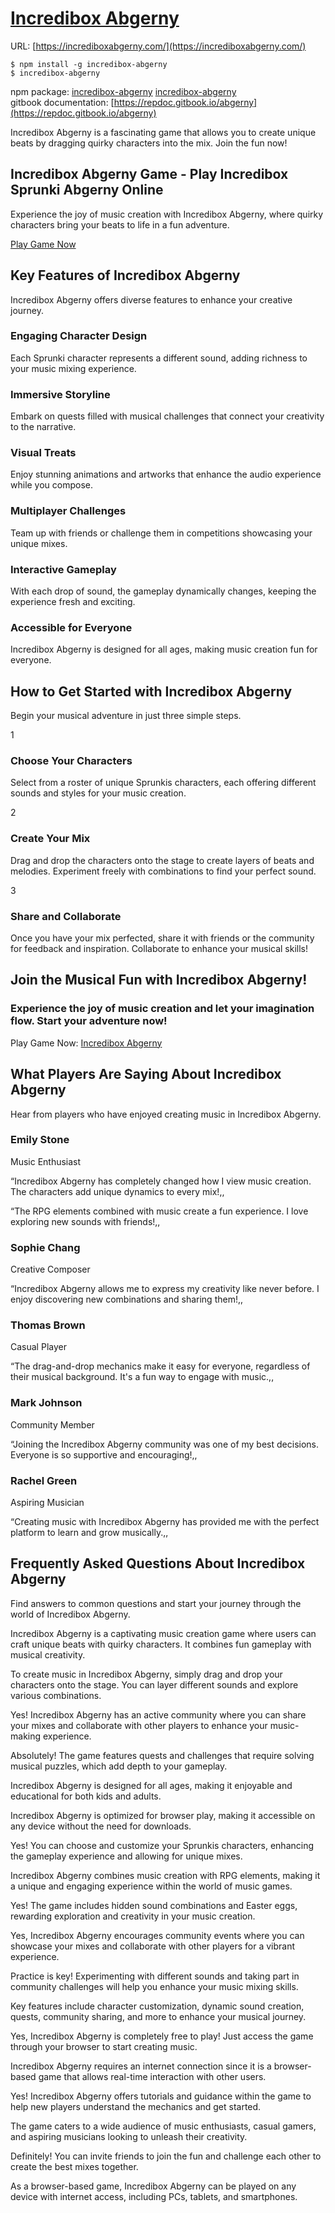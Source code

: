 # [Incredibox Abgerny](https://incrediboxabgerny.com/)

URL: [https://incrediboxabgerny.com/](https://incrediboxabgerny.com/)

```
$ npm install -g incredibox-abgerny
$ incredibox-abgerny
```

npm package: [incredibox-abgerny](https://www.npmjs.com/package/incredibox-abgerny) [incredibox-abgerny](https://npmmirror.com/package/sprunked-incredibox)<br>
gitbook documentation: [https://repdoc.gitbook.io/abgerny](https://repdoc.gitbook.io/abgerny)

Incredibox Abgerny is a fascinating game that allows you to create unique beats by dragging quirky characters into the mix. Join the fun now!

## Incredibox Abgerny Game - Play Incredibox Sprunki Abgerny Online

Experience the joy of music creation with Incredibox Abgerny, where quirky characters bring your beats to life in a fun adventure.

[Play Game Now](https://incrediboxabgerny.com/#main)

## Key Features of Incredibox Abgerny

Incredibox Abgerny offers diverse features to enhance your creative journey.

### Engaging Character Design

Each Sprunki character represents a different sound, adding richness to your music mixing experience.

### Immersive Storyline

Embark on quests filled with musical challenges that connect your creativity to the narrative.

### Visual Treats

Enjoy stunning animations and artworks that enhance the audio experience while you compose.

### Multiplayer Challenges

Team up with friends or challenge them in competitions showcasing your unique mixes.

### Interactive Gameplay

With each drop of sound, the gameplay dynamically changes, keeping the experience fresh and exciting.

### Accessible for Everyone

Incredibox Abgerny is designed for all ages, making music creation fun for everyone.

## How to Get Started with Incredibox Abgerny

Begin your musical adventure in just three simple steps.

1

### Choose Your Characters

Select from a roster of unique Sprunkis characters, each offering different sounds and styles for your music creation.

2

### Create Your Mix

Drag and drop the characters onto the stage to create layers of beats and melodies. Experiment freely with combinations to find your perfect sound.

3

### Share and Collaborate

Once you have your mix perfected, share it with friends or the community for feedback and inspiration. Collaborate to enhance your musical skills!

## Join the Musical Fun with Incredibox Abgerny!

### Experience the joy of music creation and let your imagination flow. Start your adventure now!

Play Game Now: [Incredibox Abgerny](https://incrediboxabgerny.com/)

## What Players Are Saying About Incredibox Abgerny

Hear from players who have enjoyed creating music in Incredibox Abgerny.

### Emily Stone

Music Enthusiast

“Incredibox Abgerny has completely changed how I view music creation. The characters add unique dynamics to every mix!,,

“The RPG elements combined with music create a fun experience. I love exploring new sounds with friends!,,

### Sophie Chang

Creative Composer

“Incredibox Abgerny allows me to express my creativity like never before. I enjoy discovering new combinations and sharing them!,,

### Thomas Brown

Casual Player

“The drag-and-drop mechanics make it easy for everyone, regardless of their musical background. It's a fun way to engage with music.,,

### Mark Johnson

Community Member

“Joining the Incredibox Abgerny community was one of my best decisions. Everyone is so supportive and encouraging!,,

### Rachel Green

Aspiring Musician

“Creating music with Incredibox Abgerny has provided me with the perfect platform to learn and grow musically.,,

## Frequently Asked Questions About Incredibox Abgerny

Find answers to common questions and start your journey through the world of Incredibox Abgerny.

Incredibox Abgerny is a captivating music creation game where users can craft unique beats with quirky characters. It combines fun gameplay with musical creativity.

To create music in Incredibox Abgerny, simply drag and drop your characters onto the stage. You can layer different sounds and explore various combinations.

Yes! Incredibox Abgerny has an active community where you can share your mixes and collaborate with other players to enhance your music-making experience.

Absolutely! The game features quests and challenges that require solving musical puzzles, which add depth to your gameplay.

Incredibox Abgerny is designed for all ages, making it enjoyable and educational for both kids and adults.

Incredibox Abgerny is optimized for browser play, making it accessible on any device without the need for downloads.

Yes! You can choose and customize your Sprunkis characters, enhancing the gameplay experience and allowing for unique mixes.

Incredibox Abgerny combines music creation with RPG elements, making it a unique and engaging experience within the world of music games.

Yes! The game includes hidden sound combinations and Easter eggs, rewarding exploration and creativity in your music creation.

Yes, Incredibox Abgerny encourages community events where you can showcase your mixes and collaborate with other players for a vibrant experience.

Practice is key! Experimenting with different sounds and taking part in community challenges will help you enhance your music mixing skills.

Key features include character customization, dynamic sound creation, quests, community sharing, and more to enhance your musical journey.

Yes, Incredibox Abgerny is completely free to play! Just access the game through your browser to start creating music.

Incredibox Abgerny requires an internet connection since it is a browser-based game that allows real-time interaction with other users.

Yes! Incredibox Abgerny offers tutorials and guidance within the game to help new players understand the mechanics and get started.

The game caters to a wide audience of music enthusiasts, casual gamers, and aspiring musicians looking to unleash their creativity.

Definitely! You can invite friends to join the fun and challenge each other to create the best mixes together.

As a browser-based game, Incredibox Abgerny can be played on any device with internet access, including PCs, tablets, and smartphones.
